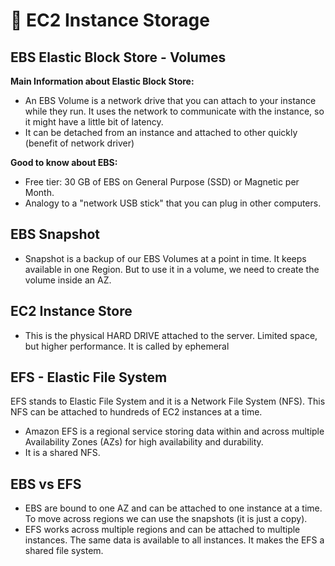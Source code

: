 # 💾 EC2 Instance Storage

## EBS Elastic Block Store - Volumes

**Main Information about Elastic Block Store:**
- An EBS Volume is a network drive that you can attach to your instance while they run. It uses the network to communicate with the instance, so it might have a little bit of latency.
- It can be detached from an instance and attached to other quickly (benefit of network driver)

**Good to know about EBS:**
- Free tier: 30 GB of EBS on General Purpose (SSD) or Magnetic per Month.
- Analogy to a "network USB stick" that you can plug in other computers.

## EBS Snapshot
- Snapshot is a backup of our EBS Volumes at a point in time. It keeps available in one Region. But to use it in a volume, we need to create the volume inside an AZ.

## EC2 Instance Store
- This is the physical HARD DRIVE attached to the server. Limited space, but higher performance. It is called by ephemeral

## EFS - Elastic File System

EFS stands to Elastic File System and it is a Network File System (NFS). This NFS can be attached to hundreds of EC2 instances at a time.
- Amazon EFS is a regional service storing data within and across multiple Availability Zones (AZs) for high availability and durability.
- It is a shared NFS.

## EBS vs EFS

- EBS are bound to one AZ and can be attached to one instance at a time. To move across regions we can use the snapshots (it is just a copy).
- EFS works across multiple regions and can be attached to multiple instances. The same data is available to all instances. It makes the EFS a shared file system.

